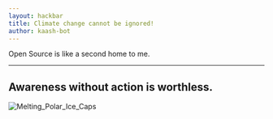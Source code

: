 ```yaml
---
layout: hackbar
title: Climate change cannot be ignored!
author: kaash-bot
---
```


Open Source is like a second home to me.

---

## Awareness without action is worthless.

![Melting_Polar_Ice_Caps]({{site.baseurl}}/assets/images/aashutosh.jpg)